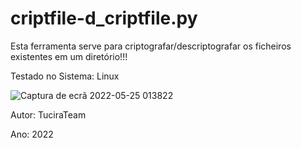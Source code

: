 # criptfile-d_criptfile.py

Esta ferramenta serve para criptografar/descriptografar os ficheiros existentes em um diretório!!!

Testado no Sistema: Linux

![Captura de ecrã 2022-05-25 013822](https://user-images.githubusercontent.com/53110905/170154454-373f32ea-8fb8-450f-9305-34c2d8759fb9.png)


Autor: TuciraTeam

Ano: 2022
